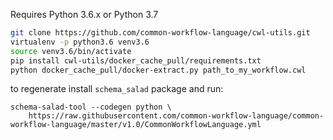 Requires Python 3.6.x or Python 3.7

``` bash
git clone https://github.com/common-workflow-language/cwl-utils.git
virtualenv -p python3.6 venv3.6
source venv3.6/bin/activate
pip install cwl-utils/docker_cache_pull/requirements.txt
python docker_cache_pull/docker-extract.py path_to_my_workflow.cwl
```

to regenerate install `schema_salad` package and run:

```
schema-salad-tool --codegen python \
    https://raw.githubusercontent.com/common-workflow-language/common-workflow-language/master/v1.0/CommonWorkflowLanguage.yml
```